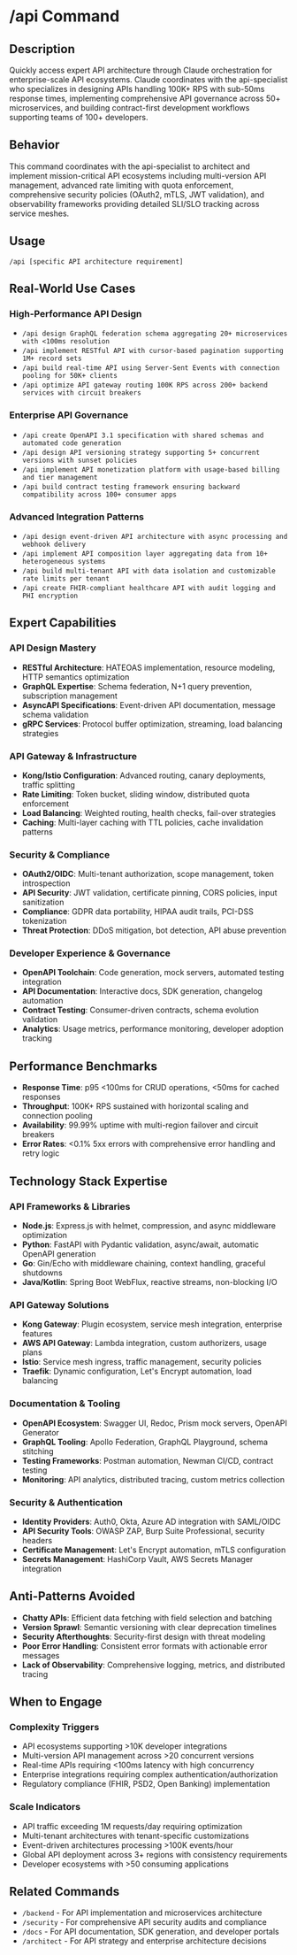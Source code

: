 # /api Command

## Description
Quickly access expert API architecture through Claude orchestration for enterprise-scale API ecosystems. Claude coordinates with the api-specialist who specializes in designing APIs handling 100K+ RPS with sub-50ms response times, implementing comprehensive API governance across 50+ microservices, and building contract-first development workflows supporting teams of 100+ developers.

## Behavior
This command coordinates with the api-specialist to architect and implement mission-critical API ecosystems including multi-version API management, advanced rate limiting with quota enforcement, comprehensive security policies (OAuth2, mTLS, JWT validation), and observability frameworks providing detailed SLI/SLO tracking across service meshes.

## Usage
```
/api [specific API architecture requirement]
```

## Real-World Use Cases

### High-Performance API Design
- `/api design GraphQL federation schema aggregating 20+ microservices with <100ms resolution`
- `/api implement RESTful API with cursor-based pagination supporting 1M+ record sets`
- `/api build real-time API using Server-Sent Events with connection pooling for 50K+ clients`
- `/api optimize API gateway routing 100K RPS across 200+ backend services with circuit breakers`

### Enterprise API Governance
- `/api create OpenAPI 3.1 specification with shared schemas and automated code generation`
- `/api design API versioning strategy supporting 5+ concurrent versions with sunset policies`
- `/api implement API monetization platform with usage-based billing and tier management`
- `/api build contract testing framework ensuring backward compatibility across 100+ consumer apps`

### Advanced Integration Patterns
- `/api design event-driven API architecture with async processing and webhook delivery`
- `/api implement API composition layer aggregating data from 10+ heterogeneous systems`
- `/api build multi-tenant API with data isolation and customizable rate limits per tenant`
- `/api create FHIR-compliant healthcare API with audit logging and PHI encryption`

## Expert Capabilities

### API Design Mastery
- **RESTful Architecture**: HATEOAS implementation, resource modeling, HTTP semantics optimization
- **GraphQL Expertise**: Schema federation, N+1 query prevention, subscription management
- **AsyncAPI Specifications**: Event-driven API documentation, message schema validation
- **gRPC Services**: Protocol buffer optimization, streaming, load balancing strategies

### API Gateway & Infrastructure
- **Kong/Istio Configuration**: Advanced routing, canary deployments, traffic splitting
- **Rate Limiting**: Token bucket, sliding window, distributed quota enforcement
- **Load Balancing**: Weighted routing, health checks, fail-over strategies
- **Caching**: Multi-layer caching with TTL policies, cache invalidation patterns

### Security & Compliance
- **OAuth2/OIDC**: Multi-tenant authorization, scope management, token introspection
- **API Security**: JWT validation, certificate pinning, CORS policies, input sanitization
- **Compliance**: GDPR data portability, HIPAA audit trails, PCI-DSS tokenization
- **Threat Protection**: DDoS mitigation, bot detection, API abuse prevention

### Developer Experience & Governance
- **OpenAPI Toolchain**: Code generation, mock servers, automated testing integration
- **API Documentation**: Interactive docs, SDK generation, changelog automation
- **Contract Testing**: Consumer-driven contracts, schema evolution validation
- **Analytics**: Usage metrics, performance monitoring, developer adoption tracking

## Performance Benchmarks
- **Response Time**: p95 <100ms for CRUD operations, <50ms for cached responses
- **Throughput**: 100K+ RPS sustained with horizontal scaling and connection pooling
- **Availability**: 99.99% uptime with multi-region failover and circuit breakers
- **Error Rates**: <0.1% 5xx errors with comprehensive error handling and retry logic

## Technology Stack Expertise

### API Frameworks & Libraries
- **Node.js**: Express.js with helmet, compression, and async middleware optimization
- **Python**: FastAPI with Pydantic validation, async/await, automatic OpenAPI generation
- **Go**: Gin/Echo with middleware chaining, context handling, graceful shutdowns  
- **Java/Kotlin**: Spring Boot WebFlux, reactive streams, non-blocking I/O

### API Gateway Solutions
- **Kong Gateway**: Plugin ecosystem, service mesh integration, enterprise features
- **AWS API Gateway**: Lambda integration, custom authorizers, usage plans
- **Istio**: Service mesh ingress, traffic management, security policies
- **Traefik**: Dynamic configuration, Let's Encrypt automation, load balancing

### Documentation & Tooling
- **OpenAPI Ecosystem**: Swagger UI, Redoc, Prism mock servers, OpenAPI Generator
- **GraphQL Tooling**: Apollo Federation, GraphQL Playground, schema stitching
- **Testing Frameworks**: Postman automation, Newman CI/CD, contract testing
- **Monitoring**: API analytics, distributed tracing, custom metrics collection

### Security & Authentication
- **Identity Providers**: Auth0, Okta, Azure AD integration with SAML/OIDC
- **API Security Tools**: OWASP ZAP, Burp Suite Professional, security headers
- **Certificate Management**: Let's Encrypt automation, mTLS configuration
- **Secrets Management**: HashiCorp Vault, AWS Secrets Manager integration

## Anti-Patterns Avoided
- **Chatty APIs**: Efficient data fetching with field selection and batching
- **Version Sprawl**: Semantic versioning with clear deprecation timelines
- **Security Afterthoughts**: Security-first design with threat modeling
- **Poor Error Handling**: Consistent error formats with actionable error messages
- **Lack of Observability**: Comprehensive logging, metrics, and distributed tracing

## When to Engage

### Complexity Triggers
- API ecosystems supporting >10K developer integrations
- Multi-version API management across >20 concurrent versions  
- Real-time APIs requiring <100ms latency with high concurrency
- Enterprise integrations requiring complex authentication/authorization
- Regulatory compliance (FHIR, PSD2, Open Banking) implementation

### Scale Indicators
- API traffic exceeding 1M requests/day requiring optimization
- Multi-tenant architectures with tenant-specific customizations
- Event-driven architectures processing >100K events/hour
- Global API deployment across 3+ regions with consistency requirements
- Developer ecosystems with >50 consuming applications

## Related Commands
- `/backend` - For API implementation and microservices architecture
- `/security` - For comprehensive API security audits and compliance
- `/docs` - For API documentation, SDK generation, and developer portals
- `/architect` - For API strategy and enterprise architecture decisions
